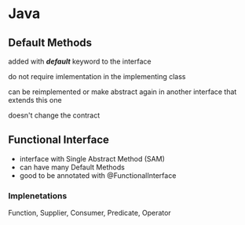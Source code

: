 # Java

## Default Methods

added with _**default**_ keyword to the interface

do not require imlementation in the implementing class

can be reimplemented or make abstract again in another interface that extends this one

doesn't change the contract

## Functional Interface

* interface with Single Abstract Method \(SAM\)
* can have many Default Methods
* good to be annotated with @FunctionalInterface

### Implenetations

Function, Supplier, Consumer, Predicate, Operator

